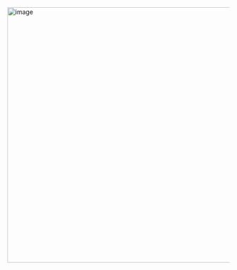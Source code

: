 <img width="1164" height="578" alt="image" src="https://github.com/user-attachments/assets/ee652bbb-31b7-4219-b750-51ba27c8f839" />
